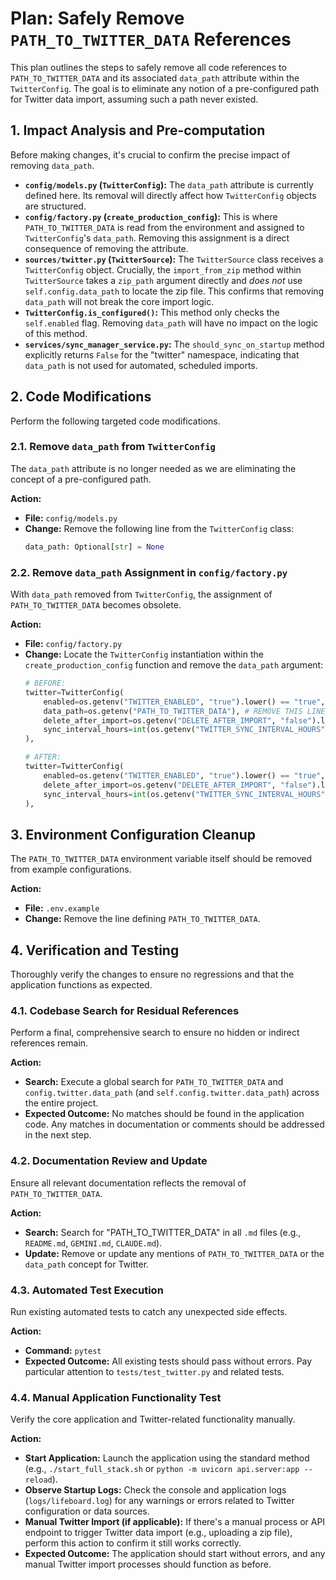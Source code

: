 # Plan: Safely Remove `PATH_TO_TWITTER_DATA` References

This plan outlines the steps to safely remove all code references to `PATH_TO_TWITTER_DATA` and its associated `data_path` attribute within the `TwitterConfig`. The goal is to eliminate any notion of a pre-configured path for Twitter data import, assuming such a path never existed.

## 1. Impact Analysis and Pre-computation

Before making changes, it's crucial to confirm the precise impact of removing `data_path`.

*   **`config/models.py` (`TwitterConfig`):** The `data_path` attribute is currently defined here. Its removal will directly affect how `TwitterConfig` objects are structured.
*   **`config/factory.py` (`create_production_config`):** This is where `PATH_TO_TWITTER_DATA` is read from the environment and assigned to `TwitterConfig`'s `data_path`. Removing this assignment is a direct consequence of removing the attribute.
*   **`sources/twitter.py` (`TwitterSource`):** The `TwitterSource` class receives a `TwitterConfig` object. Crucially, the `import_from_zip` method within `TwitterSource` takes a `zip_path` argument directly and *does not* use `self.config.data_path` to locate the zip file. This confirms that removing `data_path` will not break the core import logic.
*   **`TwitterConfig.is_configured()`:** This method only checks the `self.enabled` flag. Removing `data_path` will have no impact on the logic of this method.
*   **`services/sync_manager_service.py`:** The `should_sync_on_startup` method explicitly returns `False` for the "twitter" namespace, indicating that `data_path` is not used for automated, scheduled imports.

## 2. Code Modifications

Perform the following targeted code modifications.

### 2.1. Remove `data_path` from `TwitterConfig`

The `data_path` attribute is no longer needed as we are eliminating the concept of a pre-configured path.

**Action:**
*   **File:** `config/models.py`
*   **Change:** Remove the following line from the `TwitterConfig` class:
    ```python
    data_path: Optional[str] = None
    ```

### 2.2. Remove `data_path` Assignment in `config/factory.py`

With `data_path` removed from `TwitterConfig`, the assignment of `PATH_TO_TWITTER_DATA` becomes obsolete.

**Action:**
*   **File:** `config/factory.py`
*   **Change:** Locate the `TwitterConfig` instantiation within the `create_production_config` function and remove the `data_path` argument:
    ```python
    # BEFORE:
    twitter=TwitterConfig(
        enabled=os.getenv("TWITTER_ENABLED", "true").lower() == "true",
        data_path=os.getenv("PATH_TO_TWITTER_DATA"), # REMOVE THIS LINE
        delete_after_import=os.getenv("DELETE_AFTER_IMPORT", "false").lower() == "true",
        sync_interval_hours=int(os.getenv("TWITTER_SYNC_INTERVAL_HOURS", "24"))
    ),

    # AFTER:
    twitter=TwitterConfig(
        enabled=os.getenv("TWITTER_ENABLED", "true").lower() == "true",
        delete_after_import=os.getenv("DELETE_AFTER_IMPORT", "false").lower() == "true",
        sync_interval_hours=int(os.getenv("TWITTER_SYNC_INTERVAL_HOURS", "24"))
    ),
    ```

## 3. Environment Configuration Cleanup

The `PATH_TO_TWITTER_DATA` environment variable itself should be removed from example configurations.

**Action:**
*   **File:** `.env.example`
*   **Change:** Remove the line defining `PATH_TO_TWITTER_DATA`.

## 4. Verification and Testing

Thoroughly verify the changes to ensure no regressions and that the application functions as expected.

### 4.1. Codebase Search for Residual References

Perform a final, comprehensive search to ensure no hidden or indirect references remain.

**Action:**
*   **Search:** Execute a global search for `PATH_TO_TWITTER_DATA` and `config.twitter.data_path` (and `self.config.twitter.data_path`) across the entire project.
*   **Expected Outcome:** No matches should be found in the application code. Any matches in documentation or comments should be addressed in the next step.

### 4.2. Documentation Review and Update

Ensure all relevant documentation reflects the removal of `PATH_TO_TWITTER_DATA`.

**Action:**
*   **Search:** Search for "PATH_TO_TWITTER_DATA" in all `.md` files (e.g., `README.md`, `GEMINI.md`, `CLAUDE.md`).
*   **Update:** Remove or update any mentions of `PATH_TO_TWITTER_DATA` or the `data_path` concept for Twitter.

### 4.3. Automated Test Execution

Run existing automated tests to catch any unexpected side effects.

**Action:**
*   **Command:** `pytest`
*   **Expected Outcome:** All existing tests should pass without errors. Pay particular attention to `tests/test_twitter.py` and related tests.

### 4.4. Manual Application Functionality Test

Verify the core application and Twitter-related functionality manually.

**Action:**
*   **Start Application:** Launch the application using the standard method (e.g., `./start_full_stack.sh` or `python -m uvicorn api.server:app --reload`).
*   **Observe Startup Logs:** Check the console and application logs (`logs/lifeboard.log`) for any warnings or errors related to Twitter configuration or data sources.
*   **Manual Twitter Import (if applicable):** If there's a manual process or API endpoint to trigger Twitter data import (e.g., uploading a zip file), perform this action to confirm it still works correctly.
*   **Expected Outcome:** The application should start without errors, and any manual Twitter import processes should function as before.